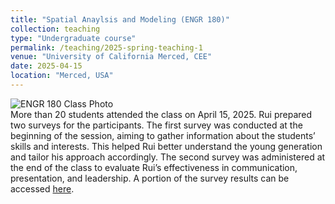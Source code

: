 ```yaml
---
title: "Spatial Anaylsis and Modeling (ENGR 180)"
collection: teaching
type: "Undergraduate course"
permalink: /teaching/2025-spring-teaching-1
venue: "University of California Merced, CEE"
date: 2025-04-15
location: "Merced, USA"
---
```

![ENGR 180 Class Photo](/images/20250415_161444898_iOS.png)<br>
More than 20 students attended the class on April 15, 2025. Rui prepared two surveys for the participants. The first survey was conducted at the beginning of the session, aiming to gather information about the students’ skills and interests. This helped Rui better understand the young generation and tailor his approach accordingly. The second survey was administered at the end of the class to evaluate Rui’s effectiveness in communication, presentation, and leadership. A portion of the survey results can be accessed [here](https://drive.google.com/file/d/1sQx-iy8hCPcJqZwYrSHoo-C8KeYjIAY3/view?usp=drive_link).


